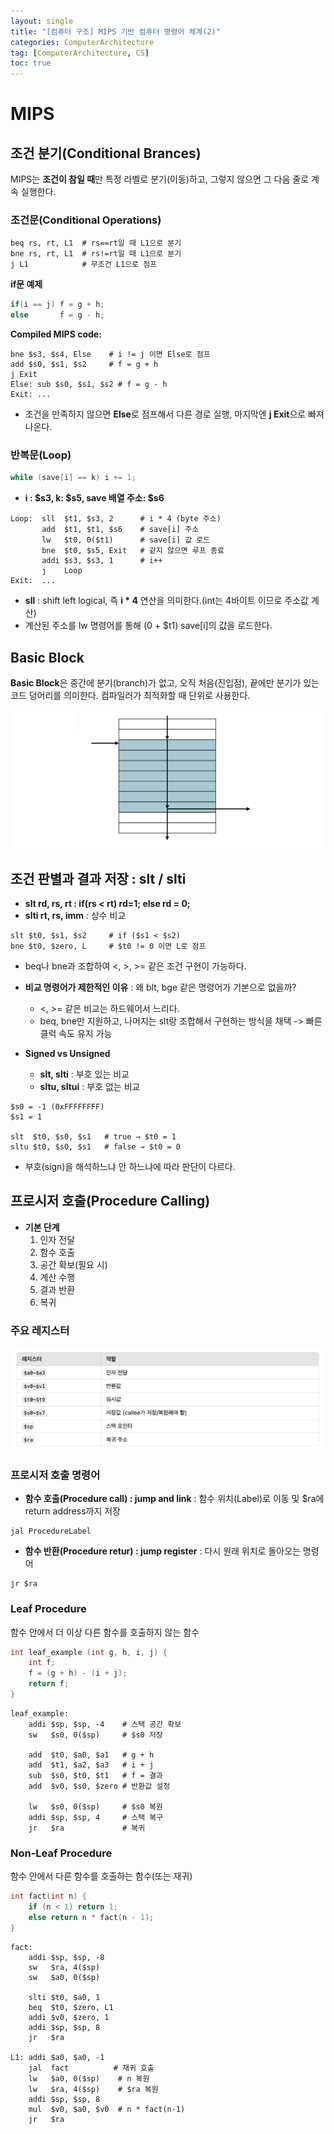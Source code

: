 ```yaml
---
layout: single
title: "[컴퓨터 구조] MIPS 기반 컴퓨터 명령어 체계(2)"
categories: ComputerArchitecture
tag: [ComputerArchitecture, CS]
toc: true
---
```


# MIPS

## 조건 분기(Conditional Brances)
 MIPS는 **조건이 참일 때**만 특정 라벨로 분기(이동)하고, 그렇지 않으면 그 다음 줄로 계속 실행한다.

### 조건문(Conditional Operations)

```
beq rs, rt, L1  # rs==rt일 때 L1으로 분기
bne rs, rt, L1  # rs!=rt일 때 L1으로 분기
j L1            # 무조건 L1으로 점프
```

**if문 예제**

```c
if(i == j) f = g + h;
else       f = g - h;
```

**Compiled MIPS code:**

```
bne $s3, $s4, Else    # i != j 이면 Else로 점프
add $s0, $s1, $s2     # f = g + h
j Exit
Else: sub $s0, $s1, $s2 # f = g - h
Exit: ...
```

 - 조건을 만족하지 않으면 **Else**로 점프해서 다른 경로 실행, 마지막엔 **j Exit**으로 빠져나온다.

### 반복문(Loop)

```c
while (save[i] == k) i += 1;
```

- **i : $s3, k: $s5, save 배열 주소: $s6**

```
Loop:  sll  $t1, $s3, 2      # i * 4 (byte 주소)
       add  $t1, $t1, $s6    # save[i] 주소
       lw   $t0, 0($t1)      # save[i] 값 로드
       bne  $t0, $s5, Exit   # 같지 않으면 루프 종료
       addi $s3, $s3, 1      # i++
       j    Loop
Exit:  ...
```

 - **sll** : shift left logical, 즉 **i * 4** 연산을 의미한다.(int는 4바이트 이므로 주소값 계산)
 - 계산된 주소를 lw 명령어를 통해 (0 + $t1) save[i]의 값을 로드한다.

## Basic Block
 **Basic Block**은 중간에 분기(branch)가 없고, 오직 처음(진입점), 끝에만 분기가 있는 코드 덩어리를 의미한다. 컴파일러가 최적화할 때 단위로 사용한다.

![Alt text](/assets/CAimages/BasicBlock.png)

## 조건 판별과 결과 저장 : slt / slti
 - **slt rd, rs, rt : if(rs < rt) rd=1; else rd = 0;**
 - **slti rt, rs, imm** : 상수 비교

```
slt $t0, $s1, $s2     # if ($s1 < $s2)
bne $t0, $zero, L     # $t0 != 0 이면 L로 점프
```

 - beq나 bne과 조합하여 <, >, >= 같은 조건 구현이 가능하다.

 - **비교 명령어가 제한적인 이유** : 왜 blt, bge 같은 명령어가 기본으로 없을까?
    - <, >= 같은 비교는 하드웨어서 느리다.
    - beq, bne만 지원하고, 나머지는 slt랑 조합해서 구현하는 방식을 채택 -> 빠른 클럭 속도 유지 가능

 - **Signed vs Unsigned**
    - **slt, slti** : 부호 있는 비교
    - **sltu, sltui** : 부호 없는 비교

```
$s0 = -1 (0xFFFFFFFF)  
$s1 = 1

slt  $t0, $s0, $s1   # true → $t0 = 1
sltu $t0, $s0, $s1   # false → $t0 = 0
```

 - 부호(sign)을 해석하느냐 안 하느냐에 따라 판단이 다르다.

## 프로시저 호출(Procedure Calling)
 - **기본 단계**
    1. 인자 전달 
    2. 함수 호출
    3. 공간 확보(필요 시)
    4. 계산 수행
    5. 결과 반환
    6. 복귀

### 주요 레지스터

![Alt text](/assets/CAimages/Register.png)

### 프로시저 호출 명령어

 - **함수 호출(Procedure call) : jump and link** : 함수 위치(Label)로 이동 및 $ra에 return address까지 저장

```
jal ProcedureLabel
```

 - **함수 반환(Procedure retur) : jump register** : 다시 원래 위치로 돌아오는 명령어

```
jr $ra
```

### Leaf Procedure
 함수 안에서 더 이상 다른 함수를 호출하지 않는 함수

```c
int leaf_example (int g, h, i, j) {
    int f;
    f = (g + h) - (i + j);
    return f;
}
```

```
leaf_example:
    addi $sp, $sp, -4    # 스택 공간 확보
    sw   $s0, 0($sp)     # $s0 저장

    add  $t0, $a0, $a1   # g + h
    add  $t1, $a2, $a3   # i + j
    sub  $s0, $t0, $t1   # f = 결과
    add  $v0, $s0, $zero # 반환값 설정

    lw   $s0, 0($sp)     # $s0 복원
    addi $sp, $sp, 4     # 스택 복구
    jr   $ra             # 복귀
```

### Non-Leaf Procedure
 함수 안에서 다른 함수를 호출하는 함수(또는 재귀)

```c
int fact(int n) {
    if (n < 1) return 1;
    else return n * fact(n - 1);
}
```

```
fact:
    addi $sp, $sp, -8
    sw   $ra, 4($sp)
    sw   $a0, 0($sp)

    slti $t0, $a0, 1
    beq  $t0, $zero, L1
    addi $v0, $zero, 1
    addi $sp, $sp, 8
    jr   $ra

L1: addi $a0, $a0, -1
    jal  fact          # 재귀 호출
    lw   $a0, 0($sp)    # n 복원
    lw   $ra, 4($sp)    # $ra 복원
    addi $sp, $sp, 8
    mul  $v0, $a0, $v0  # n * fact(n-1)
    jr   $ra
```